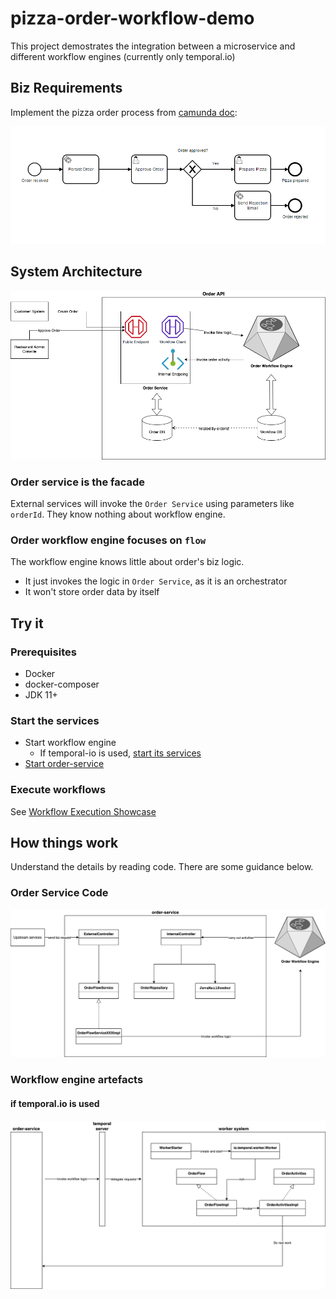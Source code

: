 # pizza-order-workflow-demo
This project demostrates the integration between a microservice and different workflow engines (currently only temporal.io) 

## Biz Requirements

Implement the pizza order process from [camunda doc](https://camunda.com/blog/2015/06/build-your-own-camunda-task-explorer/):

![pizz-order-image](./doc/pizza-order.png)


## System Architecture

![architecture](./doc/architecture.drawio.png)

### Order service is the facade

External services will invoke the `Order Service` using parameters like `orderId`. They know nothing about workflow engine.

### Order workflow engine focuses on `flow` 

The workflow engine knows little about order's biz logic. 
* It just invokes the logic in `Order Service`, as it is an orchestrator
* It won't store order data by itself


## Try it

### Prerequisites 

* Docker
* docker-composer
* JDK 11+

### Start the services

* Start workflow engine
    * If temporal-io is used, [start its services](temporal-io-workflow/start-services.md)
* [Start order-service](order-service/start-services.md)


### Execute workflows

See [Workflow Execution Showcase](doc/workflow-execution-showcase.md)

## How things work

Understand the details by reading code. There are some guidance below.

### Order Service Code
![order-service-code-map](order-service/code-map.drawio.png)

### Workflow engine artefacts

#### if temporal.io is used
![temporal-code-map](temporal-io-workflow/code-map.drawio.png)

